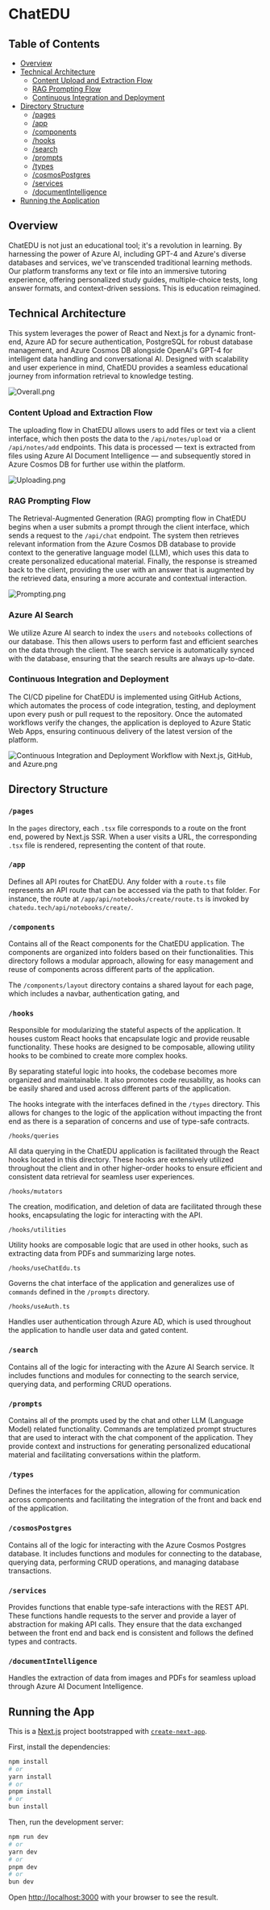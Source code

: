 # ChatEDU

## Table of Contents

- [Overview](#overview)
- [Technical Architecture](#technical-architecture)
    - [Content Upload and Extraction Flow](#content-upload-and-extraction-flow)
    - [RAG Prompting Flow](#rag-prompting-flow)
    - [Continuous Integration and Deployment](#continuous-integration-and-deployment)
- [Directory Structure](#directory-structure)
  - [/pages](#pages)
  - [/app](#app)
  - [/components](#components)
  - [/hooks](#hooks)
  - [/search](#search)
  - [/prompts](#prompts)
  - [/types](#types)
  - [/cosmosPostgres](#cosmospostgres)
  - [/services](#services)
  - [/documentIntelligence](#documentintelligence)
- [Running the Application](#running-the-app)

## Overview

ChatEDU is not just an educational tool; it's a revolution in learning. By harnessing the power of Azure AI, including GPT-4 and Azure's diverse databases and services, we've transcended traditional learning methods. Our platform transforms any text or file into an immersive tutoring experience, offering personalized study guides, multiple-choice tests, long answer formats, and context-driven sessions. This is education reimagined.

## Technical Architecture

This system leverages the power of React and Next.js for a dynamic front-end, Azure AD for secure authentication, PostgreSQL for robust database management, and Azure Cosmos DB alongside OpenAI's GPT-4 for intelligent data handling and conversational AI. Designed with scalability and user experience in mind, ChatEDU provides a seamless educational journey from information retrieval to knowledge testing.

![Overall.png](https://raw.githubusercontent.com/chat-edu/chat-edu/main/public/architecture/overall.png)

### Content Upload and Extraction Flow

The uploading flow in ChatEDU allows users to add files or text via a client interface, which then posts the data to the `/api/notes/upload` or `/api/notes/add` endpoints. This data is processed — text is extracted from files using Azure AI Document Intelligence — and subsequently stored in Azure Cosmos DB for further use within the platform.

![Uploading.png](https://raw.githubusercontent.com/chat-edu/chat-edu/main/public/architecture/uploading.png)

### RAG Prompting Flow

The Retrieval-Augmented Generation (RAG) prompting flow in ChatEDU begins when a user submits a prompt through the client interface, which sends a request to the `/api/chat` endpoint. The system then retrieves relevant information from the Azure Cosmos DB database to provide context to the generative language model (LLM), which uses this data to create personalized educational material. Finally, the response is streamed back to the client, providing the user with an answer that is augmented by the retrieved data, ensuring a more accurate and contextual interaction.

![Prompting.png](https://raw.githubusercontent.com/chat-edu/chat-edu/main/public/architecture/prompting.png)


### Azure AI Search

We utilize Azure AI search to index the `users` and `notebooks` collections of our database. This then allows users to perform fast and efficient searches on the data through the client. The search service is automatically synced with the database, ensuring that the search results are always up-to-date.

### Continuous Integration and Deployment

The CI/CD pipeline for ChatEDU is implemented using GitHub Actions, which automates the process of code integration, testing, and deployment upon every push or pull request to the repository. Once the automated workflows verify the changes, the application is deployed to Azure Static Web Apps, ensuring continuous delivery of the latest version of the platform.

![Continuous Integration and Deployment Workflow with Next.js, GitHub, and Azure.png](https://raw.githubusercontent.com/chat-edu/chat-edu/main/public/architecture/deployment.png)

## Directory Structure

### `/pages`

In the `pages` directory, each `.tsx` file corresponds to a route on the front end, powered by Next.js SSR. When a user visits a URL, the corresponding `.tsx` file is rendered, representing the content of that route.

### `/app`

Defines all API routes for ChatEDU. Any folder with a `route.ts` file represents an API route that can be accessed via the path to that folder. For instance, the route at `/app/api/notebooks/create/route.ts` is invoked by `chatedu.tech/api/notebooks/create/`.

### `/components`

Contains all of the React components for the ChatEDU application. The components are organized into folders based on their functionalities. This directory follows a modular approach, allowing for easy management and reuse of components across different parts of the application.

The `/components/layout` directory contains a shared layout for each page, which includes a navbar, authentication gating, and

### `/hooks`

Responsible for modularizing the stateful aspects of the application. It houses custom React hooks that encapsulate logic and provide reusable functionality. These hooks are designed to be composable, allowing utility hooks to be combined to create more complex hooks.

By separating stateful logic into hooks, the codebase becomes more organized and maintainable. It also promotes code reusability, as hooks can be easily shared and used across different parts of the application.

The hooks integrate with the interfaces defined in the `/types` directory. This allows for changes to the logic of the application without impacting the front end as there is a separation of concerns and use of type-safe contracts.

`/hooks/queries`

All data querying in the ChatEDU application is facilitated through the React hooks located in this directory. These hooks are extensively utilized throughout the client and in other higher-order hooks to ensure efficient and consistent data retrieval for seamless user experiences.

`/hooks/mutators`

The creation, modification, and deletion of data are facilitated through these hooks, encapsulating the logic for interacting with the API.

`/hooks/utilities`

Utility hooks are composable logic that are used in other hooks, such as extracting data from PDFs and summarizing large notes.

`/hooks/useChatEdu.ts`

Governs the chat interface of the application and generalizes use of `commands` defined in the `/prompts` directory.

`/hooks/useAuth.ts`

Handles user authentication through Azure AD, which is used throughout the application to handle user data and gated content.

### `/search`

Contains all of the logic for interacting with the Azure AI Search service. It includes functions and modules for connecting to the search service, querying data, and performing CRUD operations.

### `/prompts`

Contains all of the prompts used by the chat and other LLM (Language Model) related functionality. Commands are templatized prompt structures that are used to interact with the chat component of the application. They provide context and instructions for generating personalized educational material and facilitating conversations within the platform.

### `/types`

Defines the interfaces for the application, allowing for communication across components and facilitating the integration of the front and back end of the application.

### `/cosmosPostgres`

Contains all of the logic for interacting with the Azure Cosmos Postgres database. It includes functions and modules for connecting to the database, querying data, performing CRUD operations, and managing database transactions.

### `/services`

Provides functions that enable type-safe interactions with the REST API. These functions handle requests to the server and provide a layer of abstraction for making API calls. They ensure that the data exchanged between the front end and back end is consistent and follows the defined types and contracts.

### `/documentIntelligence`

Handles the extraction of data from images and PDFs for seamless upload through Azure AI Document Intelligence.

## Running the App

This is a [Next.js](https://nextjs.org/) project bootstrapped with [`create-next-app`](https://github.com/vercel/next.js/tree/canary/packages/create-next-app).

First, install the dependencies:

```bash
npm install
# or
yarn install
# or
pnpm install
# or
bun install
```

Then, run the development server:

```bash
npm run dev
# or
yarn dev
# or
pnpm dev
# or
bun dev
```

Open [http://localhost:3000](http://localhost:3000) with your browser to see the result.
